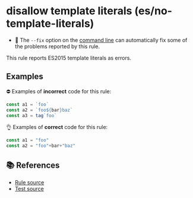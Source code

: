 # disallow template literals (es/no-template-literals)

- 🔧 The `--fix` option on the [command line](http://eslint.org/docs/user-guide/command-line-interface#fix) can automatically fix some of the problems reported by this rule.

This rule reports ES2015 template literals as errors.

## Examples

⛔ Examples of **incorrect** code for this rule:

```js
const a1 = `foo`
const a2 = `foo${bar}baz`
const a3 = tag`foo`
```

👌 Examples of **correct** code for this rule:

```js
const a1 = "foo"
const a2 = "foo"+bar+"baz"
```

## 📚 References

- [Rule source](https://github.com/mysticatea/eslint-plugin-es/blob/v1.2.0/lib/rules/no-template-literals.js)
- [Test source](https://github.com/mysticatea/eslint-plugin-es/blob/v1.2.0/tests/lib/rules/no-template-literals.js)
